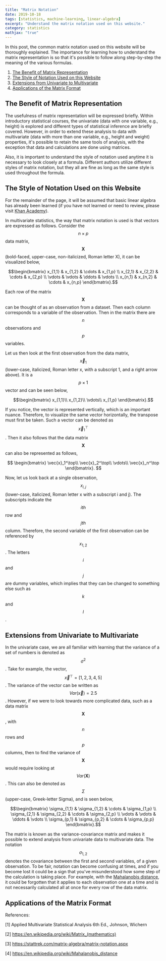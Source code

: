 ```yaml
---
title: "Matrix Notation"
date: 2019-10-18
tags: [statistics, machine-learning, linear-algebra]
excerpt: "Understand the matrix notation used on this website."
category: statistics
mathjax: "true"
---
```

In this post, the common matrix notation used on this website will be thoroughly explained. The importance for learning how to understand the matrix representation is so that it's possible to follow along step-by-step the meaning of the various formulas.

1. [The Benefit of Matrix Representation](https://qzyu999.github.io/wang-zhan/statistics/notation/#the-benefit-of-matrix-representation)
2. [The Style of Notation Used on this Website](https://qzyu999.github.io/wang-zhan/statistics/notation/#the-style-of-notation-used-on-this-website)
3. [Extensions from Univariate to Multivariate](https://qzyu999.github.io/wang-zhan/statistics/notation/#extensions-from-univariate-to-multivariate)
4. [Applications of the Matrix Format](https://qzyu999.github.io/wang-zhan/statistics/notation/#applications-of-the-matrix-format)

## The Benefit of Matrix Representation
The usefulness of matrix representation will be expressed briefly. Within introductory statistical courses, the univariate (data with one variable, e.g., height) is explored and different types of statistical inference are briefly covered. However, in order to extend these analysis to data with multivariate (data with more than one variable, e.g., height and weight) properties, it's possible to retain the same tools of analysis, with the exception that data and calculations are done using matrices.

Also, it is important to understand the style of notation used anytime it is necessary to look closely at a formula. Different authors utilize different styles of matrix notation, but they all are fine as long as the same style is used throughout the formula.

## The Style of Notation Used on this Website
For the remainder of the page, it will be assumed that basic linear algebra has already been learned (if you have not learned or need to review, please visit [Khan Academy](https://www.khanacademy.org/math/linear-algebra)).

In multivariate statistics, the way that matrix notation is used is that vectors are expressed as follows. Consider the $$n \times p$$ data matrix, $$\textbf{X}$$ (bold-faced, upper-case, non-italicized, Roman letter X), it can be visualized below,

$$\begin{bmatrix}
x_{1,1} & x_{1,2} & \cdots & x_{1,p} \\
x_{2,1} & x_{2,2} & \cdots & x_{2,p} \\
\vdots & \vdots & \ddots & \vdots \\
x_{n,1} & x_{n,2} & \cdots & x_{n,p}
\end{bmatrix}.$$

Each row of the matrix $$\textbf{X}$$ can be thought of as an observation from a dataset. Then each column corresponds to a variable of the observation. Then in the matrix there are $$n$$ observations and $$p$$ variables.

Let us then look at the first observation from the data matrix, $$\vec{x}_1$$ (lower-case, italicized, Roman letter x, with a subscript 1, and a right arrow above). It is a $$p\times 1$$ vector and can be seen below,

$$\begin{bmatrix}
x_{1,1}\\
x_{1,2}\\
\vdots\\
x_{1,p}
\end{bmatrix}.$$

If you notice, the vector is represented vertically, which is an important nuance. Therefore, to visualize the same vector horizontally, the transpose must first be taken. Such a vector can be denoted as $$\vec{x}_1^\top$$. Then it also follows that the data matrix $$\textbf{X}$$ can also be represented as follows,

$$
\begin{bmatrix}
\vec{x}_1^\top\\
\vec{x}_2^\top\\
\vdots\\
\vec{x}_n^\top
\end{bmatrix}.
$$

Now, let us look back at a single observation, $$x_{i,j}$$ (lower-case, italicized, Roman letter x with a subscript i and j). The subscripts indicate the $$ith$$ row and $$jth$$ column. Therefore, the second variable of the first observation can be referenced by $$x_{1,2}$$. The letters $$i$$ and $$j$$ are dummy variables, which implies that they can be changed to something else such as $$k$$ and $$l$$.

## Extensions from Univariate to Multivariate
In the univariate case, we are all familiar with learning that the variance of a set of numbers is denoted as $$\sigma^2$$. Take for example, the vector, $$\vec{x}^\top = [1, 2, 3, 4, 5]$$. The variance of the vector can be written as $$Var(\vec{x}) = 2.5$$. However, if we were to look towards more complicated data, such as a data matrix $$\textbf{X}$$, with $$n$$ rows and $$p$$ columns, then to find the variance of $$\textbf{X}$$ would require looking at $$Var(\textbf{X})$$. This can also be denoted as $$\Sigma$$ (upper-case, Greek-letter Sigma), and is seen below,

$$\begin{bmatrix}
\sigma_{1,1} & \sigma_{1,2} & \cdots & \sigma_{1,p} \\
\sigma_{2,1} & \sigma_{2,2} & \cdots & \sigma_{2,p} \\
\vdots & \vdots & \ddots & \vdots \\
\sigma_{p,1} & \sigma_{p,2} & \cdots & \sigma_{p,p}
\end{bmatrix}.$$

The matrix is known as the variance-covariance matrix and makes it possible to extend analysis from univariate data to multivariate data. The notation $$\sigma_{1,2}$$ denotes the covariance between the first and second variables, of a given observation. To be fair, notation can become confusing at times, and if you become lost it could be a sign that you've misunderstood how some step of the calculation is taking place. For example, with the [Mahalanobis distance](https://en.wikipedia.org/wiki/Mahalanobis_distance), it could be forgotten that it applies to each observation one at a time and is not necessarily calculated all at once for every row of the data matrix.

## Applications of the Matrix Format

References:

[1] Applied Multivariate Statistical Analysis 6th Ed., Johnson, Wichern

[2] https://en.wikipedia.org/wiki/Matrix_(mathematics)

[3] https://stattrek.com/matrix-algebra/matrix-notation.aspx

[4] https://en.wikipedia.org/wiki/Mahalanobis_distance
